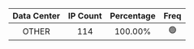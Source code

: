 | Data Center | IP Count | Percentage | Freq |
|:------------:|:--------:|:-----------:|:-----:|
| OTHER | 114 | 100.00% | 🟢 |
